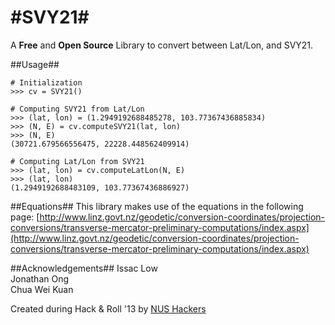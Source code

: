 #SVY21#
===
A **Free** and **Open Source** Library to convert between Lat/Lon, and SVY21.

##Usage##

    # Initialization
    >>> cv = SVY21()
    
    # Computing SVY21 from Lat/Lon
    >>> (lat, lon) = (1.2949192688485278, 103.77367436885834)
    >>> (N, E) = cv.computeSVY21(lat, lon)
    >>> (N, E)
    (30721.679566556475, 22228.448562409914)
    
    # Computing Lat/Lon from SVY21
    >>> (lat, lon) = cv.computeLatLon(N, E)
    >>> (lat, lon)
    (1.2949192688483109, 103.77367436886927)

##Equations##
This library makes use of the equations in the following page: [http://www.linz.govt.nz/geodetic/conversion-coordinates/projection-conversions/transverse-mercator-preliminary-computations/index.aspx](http://www.linz.govt.nz/geodetic/conversion-coordinates/projection-conversions/transverse-mercator-preliminary-computations/index.aspx)

##Acknowledgements##
Issac Low  
Jonathan Ong  
Chua Wei Kuan  

Created during Hack & Roll '13 by [NUS Hackers](http://nushackers.org/)
